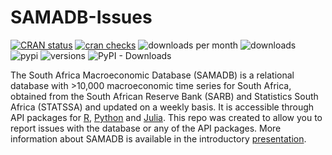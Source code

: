 # SAMADB-Issues

<!-- badges -->
[![CRAN status](https://www.r-pkg.org/badges/version/samadb)](https://cran.r-project.org/package=samadb) 
[![cran checks](https://badges.cranchecks.info/worst/samadb.svg)](https://cran.r-project.org/web/checks/check_results_samadb.html)
![downloads per month](http://cranlogs.r-pkg.org/badges/samadb?color=blue)
![downloads](http://cranlogs.r-pkg.org/badges/grand-total/samadb?color=blue)
![pypi](https://img.shields.io/pypi/v/samadb.svg)
![versions](https://img.shields.io/pypi/pyversions/samadb.svg)
![PyPI - Downloads](https://img.shields.io/pypi/dm/samadb)
<!-- end badges -->

The South Africa Macroeconomic Database (SAMADB) is a relational database with >10,000 macroeconomic time series for South Africa, obtained from the South African Reserve Bank (SARB) and Statistics South Africa (STATSSA) and updated on a weekly basis. It is accessible through API packages for [R](https://CRAN.R-project.org/package=samadb), [Python](https://pypi.org/project/samadb/) and [Julia](https://juliahub.com/ui/Search?q=SAMaDB&type=packages). This repo was created to allow you to report issues with the database or any of the API packages. More information about SAMADB is available in the introductory [presentation](https://github.com/Stellenbosch-Econometrics/SA-Nowcast/blob/main/presentation/SAMADB_Nowcasting.pdf).

